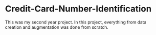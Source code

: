 # Credit-Card-Number-Identification

This was my second year project.
In this project, everything from data creation and augmentation was done from scratch.